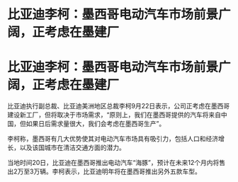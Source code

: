 # 比亚迪李柯：墨西哥电动汽车市场前景广阔，正考虑在墨建厂

# 比亚迪李柯：墨西哥电动汽车市场前景广阔，正考虑在墨建厂

比亚迪执行副总裁、比亚迪美洲地区总裁李柯9月22日表示，公司正考虑在墨西哥建设新工厂，但将取决于市场需求，“原则上，我们在墨西哥提供的汽车将来自中国，但如果日后需求量很大，我们会考虑在墨西哥生产”。

李柯称，墨西哥有几大优势使其对电动汽车市场具有吸引力，包括人口和经济增长，以及该国城市在清洁交通方面的潜力。

当地时间20日，比亚迪在墨西哥推出电动汽车“海豚”，预计在未来12个月内将售出2万至3万辆。李柯表示，比亚迪明年将在墨西哥推出另外五款车型。

